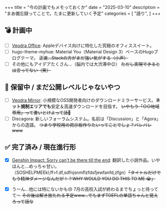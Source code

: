 +++
title = "今の計画でもメモっておくか"
date = "2025-03-10"
description = "まあ備忘録ってことで。たまに更新していく予定"
categories = [
    "語り",
]
+++

## 💣 計画中
- [ ] [Veodra Office](https://veodra.com/products/office): Appleデバイス向けに特化した究極のオフィススイート。  
- [ ] hugo-theme-myhue: Material You（Material Design 3）ベースのHugoブログテーマ。 ~~正直…Stackの方がまだ強い気がする（小声）~~  
- [ ] その他にもアイデアたくさん…（脳内では大渋滞中😉） ~~ただし実現できるとは言ってない（笑）~~

## 🔄 保留中 / まだ公開レベルじゃないやつ
- [ ] [Veodra Mirror](https://mirror.veodra.com): 小規模なOSS開発者向けのダウンロードミラーサービス。**ネット規制エリアでも**安定＆高速ダウンロードを目指す。 ~~いやもう「○○地域専用」って書いとけよって話🤣~~  
- [ ] Discagora: 新しいフォーラムシステム。名前は「Discussion」と「Agora」からの造語。 ~~つまり学校用の掲示板作りたいってことでしょ？バレバレwww~~

## ✅ 完了済み / 現在進行形
- [x] [Genshin Impact: Sorry can't be there till the end](https://www.webnovel.com/book/genshin-impact-sorry-can't-be-there-till-the-end_28225810800038305): 翻訳した小説作品。いやほんと…めっちゃ甘い。（SOSHELPMEEkl;ff>f.df,sdfnjsnmflzfdsfjewfanfd,zfgn）~~「タイトルだけでもう精神ダメージなんだが！？WHY WOULD YOU DO THIS TO ME 😭」~~

- [x] うーん…他には特にないかも😢 7月の高校入試が終わるまでちょっと待ってて〜 ~~その後は解き放たれる予定www…でもまずTOEFLの単語ちゃんと覚えろって話な~~
